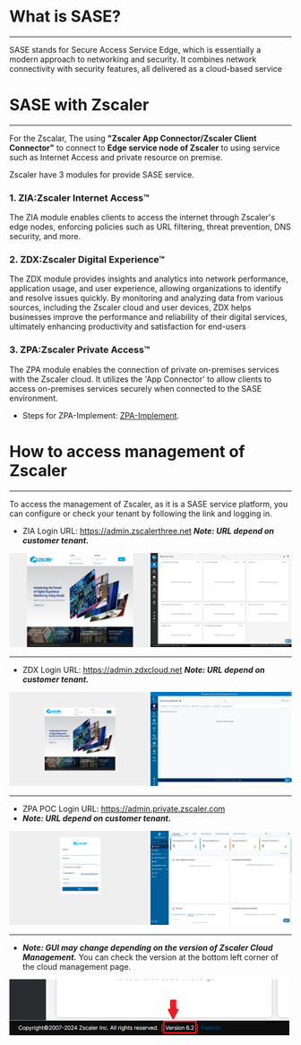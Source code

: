 # What is SASE?
--------------
SASE stands for Secure Access Service Edge, which is essentially a modern approach to networking and security. It combines network connectivity with security features, all delivered as a cloud-based service




# SASE with Zscaler
--------------
For the Zscalar, The using **"Zscaler App Connector/Zscaler Client Connector"** to connect to **Edge service node of Zscaler** to using service such as Internet Access and private resource on premise.

Zscaler have 3 modules for provide SASE service.
### 1. ZIA:Zscaler Internet Access™

The ZIA module enables clients to access the internet through Zscaler's edge nodes, enforcing policies such as URL filtering, threat prevention, DNS security, and more.

### 2. ZDX:Zscaler Digital Experience™

The ZDX module provides insights and analytics into network performance, application usage, and user experience, allowing organizations to identify and resolve issues quickly. By monitoring and analyzing data from various sources, including the Zscaler cloud and user devices, ZDX helps businesses improve the performance and reliability of their digital services, ultimately enhancing productivity and satisfaction for end-users

### 3. ZPA:Zscaler Private Access™

The ZPA module enables the connection of private on-premises services with the Zscaler cloud. It utilizes the 'App Connector' to allow clients to access on-premises services securely when connected to the SASE environment.
   
- Steps for ZPA-Implement: [ZPA-Implement](https://github.com/mibukyochiro/ZPA-Implement).


# How to access management of Zscaler
--------------
To access the management of Zscaler, as it is a SASE service platform, you can configure or check your tenant by following the link and logging in.

- ZIA Login URL: https://admin.zscalerthree.net
    ***Note: URL depend on customer tenant.***
<div style="display: flex; justify-content: space-between;">
      <div style="flex: 1;">
        <img src="./figure/zialogin.png" alt="loginpage">
      </div>
      <div style="flex: 1;">
        <img src="./figure/ziadashboard.png" alt="Dashboard">
      </div>
</div>
<hr>

- ZDX Login URL: https://admin.zdxcloud.net
    ***Note: URL depend on customer tenant.***
<div style="display: flex; justify-content: space-between;">
      <div style="flex: 1;">
        <img src="./figure/zdxlogin.png" alt="ZDXLoginPage">
      </div>
      <div style="flex: 1;">
        <img src="./figure/zdxdashboard.png" alt="zdxdashboard">
      </div>
</div>
<hr>

- ZPA POC Login URL: https://admin.private.zscaler.com
- ***Note: URL depend on customer tenant.***
<div style="display: flex; justify-content: space-between;">
      <div style="flex: 1;">
        <img src="./figure/zpalogin.png" alt="ZPA Login">
      </div>
      <div style="flex: 1;">
        <img src="./figure/zpadashboard.png" alt="ZPA Dashboard">
      </div>
</div>
<hr>

- ***Note: GUI may change depending on the version of Zscaler Cloud Management.*** You can check the version at the bottom left corner of the cloud management page.

![Alt Text](./figure/ziaversion.png)
